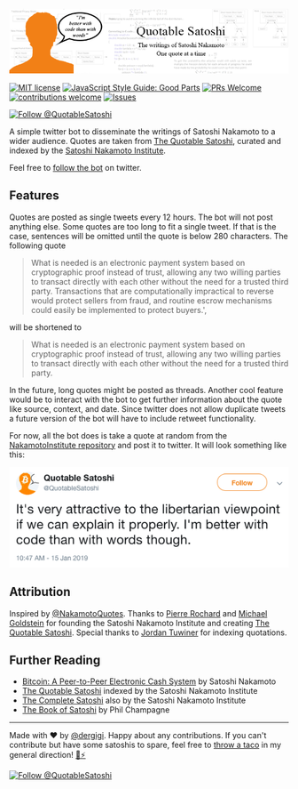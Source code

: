 ![Quotable Satoshi. The writings of Satoshi Nakamoto - one quote at a time](assets/banner.png)

[![MIT license](http://img.shields.io/badge/license-MIT-brightgreen.svg)](http://opensource.org/licenses/MIT)
[![JavaScript Style Guide: Good Parts](https://img.shields.io/badge/code%20style-goodparts-brightgreen.svg?style=flat)](https://github.com/dwyl/goodparts "JavaScript The Good Parts")
[![PRs Welcome](https://img.shields.io/badge/PRs-welcome-brightgreen.svg)](http://makeapullrequest.com) 
[![contributions welcome](https://img.shields.io/badge/contributions-welcome-brightgreen.svg?style=flat)](https://github.com/dwyl/goodparts/issues)
[![Issues](http://img.shields.io/github/issues/dergigi/QuotableSatoshi.svg)](https://github.com/dergigi/QuotableSatoshi/issues)

[![Follow @QuotableSatoshi](https://img.shields.io/twitter/follow/QuotableSatoshi.svg?style=social&logo=twitter)](https://twitter.com/intent/follow?screen_name=QuotableSatoshi)

A simple twitter bot to disseminate the writings of Satoshi Nakamoto to a wider audience. Quotes are taken from [The Quotable Satoshi](https://satoshi.nakamotoinstitute.org/quotes/), curated and indexed by the [Satoshi Nakamoto Institute](https://nakamotoinstitute.org/).

Feel free to [follow the bot](https://twitter.com/intent/follow?screen_name=QuotableSatoshi) on twitter. 

## Features

Quotes are posted as single tweets every 12 hours. The bot will not post anything else. Some quotes are too long to fit a single tweet. If that is the case, sentences will be omitted until the quote is below 280 characters. The following quote

> What is needed is an electronic payment system based on cryptographic proof instead of trust, allowing any two willing parties to transact directly with each other without the need for a trusted third party. Transactions that are computationally impractical to reverse would protect sellers from fraud, and routine escrow mechanisms could easily be implemented to protect buyers.',

will be shortened to

> What is needed is an electronic payment system based on cryptographic proof instead of trust, allowing any two willing parties to transact directly with each other without the need for a trusted third party.

In the future, long quotes might be posted as threads. Another cool feature would be to interact with the bot to get further information about the quote like source, context, and date. Since twitter does not allow duplicate tweets a future version of the bot will have to include retweet functionality.

For now, all the bot does is take a quote at random from the [NakamotoInstitute repository](https://github.com/NakamotoInstitute/nakamotoinstitute.org) and post it to twitter. It will look something like this:

![Example tweet](assets/tweet.png)

## Attribution

Inspired by [@NakamotoQuotes](https://twitter.com/NakamotoQuotes). Thanks to [Pierre Rochard](https://twitter.com/pierre_rochard) and [Michael Goldstein](https://twitter.com/bitstein) for founding the Satoshi Nakamoto Institute and creating [The Quotable Satoshi](https://satoshi.nakamotoinstitute.org/quotes/). Special thanks to [Jordan Tuwiner](https://www.buybitcoinworldwide.com/) for indexing quotations.

## Further Reading

* [Bitcoin: A Peer-to-Peer Electronic Cash System](https://bitcoin.org/bitcoin.pdf) by Satoshi Nakamoto
* [The Quotable Satoshi](https://satoshi.nakamotoinstitute.org/quotes/) indexed by the Satoshi Nakamoto Institute
* [The Complete Satoshi](https://satoshi.nakamotoinstitute.org/) also by the Satoshi Nakamoto Institute
* [The Book of Satoshi](https://www.bookofsatoshi.com/) by Phil Champagne

---

Made with ❤️ by [@dergigi](https://github.com/dergigi/). Happy about any contributions. If you can't contribute but have some satoshis to spare, feel free to [throw a taco](https://tippin.me/@dergigi) in my general direction! [🌮⚡️](https://tippin.me/@dergigi)

[![Follow @QuotableSatoshi](https://img.shields.io/twitter/follow/QuotableSatoshi.svg?style=social&logo=twitter)](https://twitter.com/intent/follow?screen_name=QuotableSatoshi)